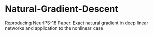 # Natural-Gradient-Descent
Reproducing NeurIPS-18 Paper: Exact natural gradient in deep linear networks and application to the nonlinear case
